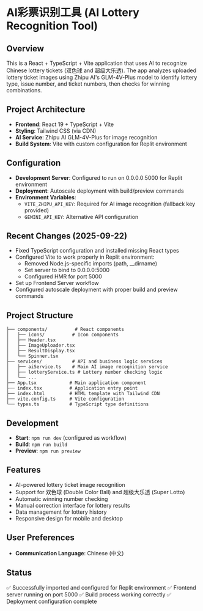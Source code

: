 # AI彩票识别工具 (AI Lottery Recognition Tool)

## Overview
This is a React + TypeScript + Vite application that uses AI to recognize Chinese lottery tickets (双色球 and 超级大乐透). The app analyzes uploaded lottery ticket images using Zhipu AI's GLM-4V-Plus model to identify lottery type, issue number, and ticket numbers, then checks for winning combinations.

## Project Architecture
- **Frontend**: React 19 + TypeScript + Vite
- **Styling**: Tailwind CSS (via CDN)
- **AI Service**: Zhipu AI GLM-4V-Plus for image recognition
- **Build System**: Vite with custom configuration for Replit environment

## Configuration
- **Development Server**: Configured to run on 0.0.0.0:5000 for Replit environment
- **Deployment**: Autoscale deployment with build/preview commands
- **Environment Variables**: 
  - `VITE_ZHIPU_API_KEY`: Required for AI image recognition (fallback key provided)
  - `GEMINI_API_KEY`: Alternative API configuration

## Recent Changes (2025-09-22)
- Fixed TypeScript configuration and installed missing React types
- Configured Vite to work properly in Replit environment:
  - Removed Node.js-specific imports (path, __dirname)
  - Set server to bind to 0.0.0.0:5000
  - Configured HMR for port 5000
- Set up Frontend Server workflow
- Configured autoscale deployment with proper build and preview commands

## Project Structure
```
├── components/          # React components
│   ├── icons/          # Icon components
│   ├── Header.tsx
│   ├── ImageUploader.tsx
│   ├── ResultDisplay.tsx
│   └── Spinner.tsx
├── services/           # API and business logic services
│   ├── aiService.ts    # Main AI image recognition service
│   ├── lotteryService.ts # Lottery number checking logic
│   └── ...
├── App.tsx            # Main application component
├── index.tsx          # Application entry point
├── index.html         # HTML template with Tailwind CDN
├── vite.config.ts     # Vite configuration
└── types.ts           # TypeScript type definitions
```

## Development
- **Start**: `npm run dev` (configured as workflow)
- **Build**: `npm run build`
- **Preview**: `npm run preview`

## Features
- AI-powered lottery ticket image recognition
- Support for 双色球 (Double Color Ball) and 超级大乐透 (Super Lotto)
- Automatic winning number checking
- Manual correction interface for lottery results
- Data management for lottery history
- Responsive design for mobile and desktop

## User Preferences
- **Communication Language**: Chinese (中文)

## Status
✅ Successfully imported and configured for Replit environment
✅ Frontend server running on port 5000
✅ Build process working correctly
✅ Deployment configuration complete
